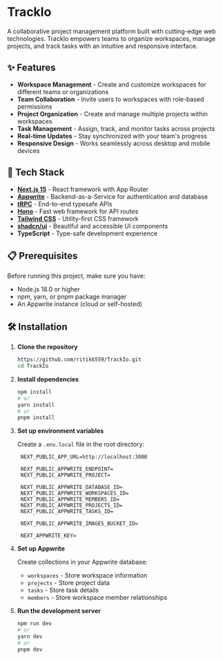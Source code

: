 # TrackIo

A collaborative project management platform built with cutting-edge web technologies. TrackIo empowers teams to organize workspaces, manage projects, and track tasks with an intuitive and responsive interface.

## ✨ Features

- **Workspace Management** - Create and customize workspaces for different teams or organizations
- **Team Collaboration** - Invite users to workspaces with role-based permissions
- **Project Organization** - Create and manage multiple projects within workspaces
- **Task Management** - Assign, track, and monitor tasks across projects
- **Real-time Updates** - Stay synchronized with your team's progress
- **Responsive Design** - Works seamlessly across desktop and mobile devices

## 🚀 Tech Stack

- **[Next.js 15](https://nextjs.org/)** - React framework with App Router
- **[Appwrite](https://appwrite.io/)** - Backend-as-a-Service for authentication and database
- **[tRPC](https://trpc.io/)** - End-to-end typesafe APIs
- **[Hono](https://hono.dev/)** - Fast web framework for API routes
- **[Tailwind CSS](https://tailwindcss.com/)** - Utility-first CSS framework
- **[shadcn/ui](https://ui.shadcn.com/)** - Beautiful and accessible UI components
- **TypeScript** - Type-safe development experience

## 📋 Prerequisites

Before running this project, make sure you have:

- Node.js 18.0 or higher
- npm, yarn, or pnpm package manager
- An Appwrite instance (cloud or self-hosted)

## 🛠️ Installation

1. **Clone the repository**
   ```bash
   https://github.com/ritik6559/TrackIo.git
   cd TrackIo
   ```

2. **Install dependencies**
   ```bash
   npm install
   # or
   yarn install
   # or
   pnpm install
   ```

3. **Set up environment variables**

   Create a `.env.local` file in the root directory:
   ```env
    NEXT_PUBLIC_APP_URL=http://localhost:3000

    NEXT_PUBLIC_APPWRITE_ENDPOINT=
    NEXT_PUBLIC_APPWRITE_PROJECT=

    NEXT_PUBLIC_APPWRITE_DATABASE_ID=
    NEXT_PUBLIC_APPWRITE_WORKSPACES_ID=
    NEXT_PUBLIC_APPWRITE_MEMBERS_ID=
    NEXT_PUBLIC_APPWRITE_PROJECTS_ID=
    NEXT_PUBLIC_APPWRITE_TASKS_ID=

    NEXT_PUBLIC_APPWRITE_IMAGES_BUCKET_ID=

    NEXT_APPWRITE_KEY=
   ```

4. **Set up Appwrite**

   Create collections in your Appwrite database:
    - `workspaces` - Store workspace information
    - `projects` - Store project data
    - `tasks` - Store task details
    - `members` - Store workspace member relationships

5. **Run the development server**
   ```bash
   npm run dev
   # or
   yarn dev
   # or
   pnpm dev
   ```

